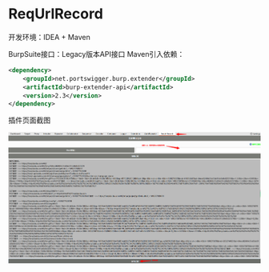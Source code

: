 # ReqUrlRecord
开发环境：IDEA + Maven

BurpSuite接口：Legacy版本API接口
Maven引入依赖：

``` XML
<dependency>
    <groupId>net.portswigger.burp.extender</groupId>
    <artifactId>burp-extender-api</artifactId>
    <version>2.3</version>
</dependency>
```

插件页面截图

![pic](./插件页面.png)
